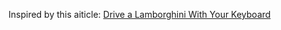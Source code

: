 Inspired by this aiticle: [Drive a Lamborghini With Your Keyboard](https://web.archive.org/web/20130601112348/http://thelivingpearl.com/2013/01/04/drive-a-lamborghini-with-your-keyboard/)
